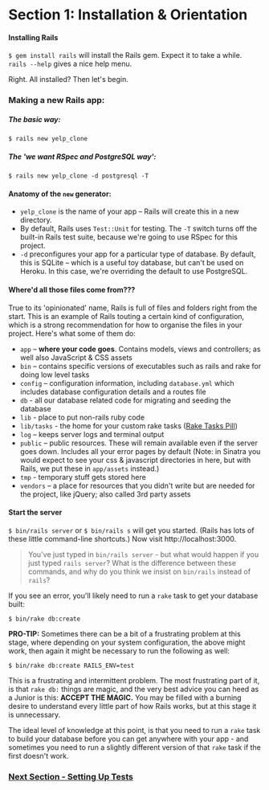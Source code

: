 # Section 1: Installation & Orientation

#### Installing Rails

`$ gem install rails` will install the Rails gem. Expect it to take a while. `rails --help` gives a nice help menu.

Right. All installed? Then let's begin.


### Making a new Rails app:

##### The basic way:

`$ rails new yelp_clone`

##### The 'we want RSpec and PostgreSQL way':

`$ rails new yelp_clone -d postgresql -T`


#### Anatomy of the `new` generator:

* `yelp_clone` is the name of your app – Rails will create this in a new directory.
* By default, Rails uses `Test::Unit` for testing. The `-T` switch turns off the built-in Rails test suite, because we're going to use RSpec for this project.
* `-d` preconfigures your app for a particular type of database. By default, this is SQLite – which is a useful toy database, but can't be used on Heroku. In this case, we're overriding the default to use PostgreSQL.


#### Where'd all those files come from???

True to its 'opinionated' name, Rails is full of files and folders right from the start. This is an example of Rails touting a certain kind of configuration, which is a strong recommendation for how to organise the files in your project. Here's what some of them do:

* `app` – **where your code goes**. Contains models, views and controllers; as well also JavaScript & CSS assets
* `bin` – contains specific versions of executables such as rails and rake for doing low level tasks
* `config` – configuration information, including `database.yml` which includes database configuration details and a routes file
* `db` - all our database related code for migrating and seeding the database
* `lib` - place to put non-rails ruby code
* `lib/tasks` - the home for your custom rake tasks ([Rake Tasks Pill](https://github.com/makersacademy/course/blob/master/pills/rake_tasks_for_database_management.md))
* `log` – keeps server logs and terminal output
* `public` – public resources. These will remain available even if the server goes down. Includes all your error pages by default (Note: in Sinatra you would expect to see your css & javascript directories in here, but with Rails, we put these in `app/assets` instead.)
* `tmp` - temporary stuff gets stored here
* `vendors` – a place for resources that you didn't write but are needed for the project, like jQuery; also called 3rd party assets


#### Start the server

`$ bin/rails server` or `$ bin/rails s` will get you started. (Rails has lots of these little command-line shortcuts.) Now visit http://localhost:3000.

> You've just typed in `bin/rails server` - but what would happen if you just typed `rails server`? What is the difference between these commands, and why do you think we insist on `bin/rails` instead of `rails`?

If you see an error, you'll likely need to run a `rake` task to get your database built:

`$ bin/rake db:create`

**PRO-TIP:** Sometimes there can be a bit of a frustrating problem at this stage, where depending on your system configuration, the above might work, then again it might be necessary to run the following as well:

`$ bin/rake db:create RAILS_ENV=test`

This is a frustrating and intermittent problem. The most frustrating part of it, is that `rake db:` things are magic, and the very best advice you can heed as a Junior is this: **ACCEPT THE MAGIC.** You may be filled with a burning desire to understand every little part of how Rails works, but at this stage it is unnecessary.

The ideal level of knowledge at this point, is that you need to run a `rake` task to build your database before you can get anywhere with your app - and sometimes you need to run a slightly different version of that `rake` task if the first doesn't work.

### [Next Section - Setting Up Tests](2_setting_up_tests.md)
